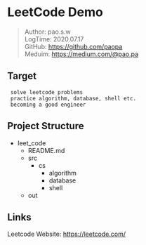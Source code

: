 # LeetCode Demo

> Author: pao.s.w\
> LogTime: 2020.07.17\
> GitHub: https://github.com/paopa \
> Meduim: https://medium.com/@pao.pa

## Target
```
 solve leetcode problems
 practice algorithm, database, shell etc.
 becoming a good engineer 
```

## Project Structure
- leet_code
    - README.md
    - src
        - cs
            - algorithm
            - database
            - shell
    - out
        
## Links
Leetcode Website: https://leetcode.com/